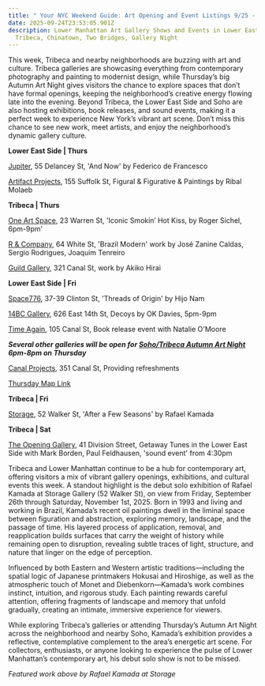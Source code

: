 ```yaml
---
title: " Your NYC Weekend Guide: Art Opening and Event Listings 9/25 - 9/27"
date: 2025-09-24T23:53:05.901Z
description: Lower Manhattan Art Gallery Shows and Events in Lower East Side,
  Tribeca, Chinatown, Two Bridges, Gallery Night
---
```

This week, Tribeca and nearby neighborhoods are buzzing with art and culture. Tribeca galleries are showcasing everything from contemporary photography and painting to modernist design, while Thursday’s big Autumn Art Night gives visitors the chance to explore spaces that don’t have formal openings, keeping the neighborhood’s creative energy flowing late into the evening. Beyond Tribeca, the Lower East Side and Soho are also hosting exhibitions, book releases, and sound events, making it a perfect week to experience New York’s vibrant art scene. Don’t miss this chance to see new work, meet artists, and enjoy the neighborhood’s dynamic gallery culture.

**L﻿ower East Side | Thurs**

[Jupiter](https://jupiterarms.com/exhibitions/38-federico-de-francesco-and-now/overview/), 55 Delancey St, 'And Now' by Federico de Francesco

[Artifact Projects](https://www.artifactnyc.net/), 155 Suffolk St, Figural & Figurative & Paintings by Ribal Molaeb

**Tribeca | Thurs**

[One Art Space](https://oneartspace.com/roger-sichel-will-present-iconic-smokin-hot-kiss-sept-25-oct-8th-2025/), 23 Warren St, 'Iconic Smokin’ Hot Kiss, by Roger Sichel, 6pm-9pm' 

[R & Company](https://r-and-company.com/exhibition/brazil-modern), 64 White St, 'Brazil Modern' work by José Zanine Caldas, Sergio Rodrigues, Joaquim Tenreiro

[Guild Gallery](https://rwguildgalleryny.com/), 321 Canal St, work by Akiko Hirai

**L﻿ower East Side | Fri**

[Space776](https://luma.com/ikqundjr), 37-39 Clinton St, 'Threads of Origin' by Hijo Nam

[14BC Gallery](https://www.instagram.com/14bcgallery), 626 East 14th St, Decoys by OK Davies, 5pm-9pm

[Time Again](https://www.instagram.com/timeagainbar), 105 Canal St, Book release event with Natalie O'Moore

***Several other galleries will be open for [Soho/Tribeca Autumn Art Night](https://canalprojects.org/programs/autumn-night) 6pm-8pm on Thursday***  

[Canal Projects](https://www.canalprojects.org/upcoming), 351 Canal St, Providing refreshments[](https://www.google.com/maps/@/data=!3m1!4b1!4m2!11m1!2sk0JdPqCXQKmPxwc5ejRY1g?g_ep=CAISEjI1LjM1LjAuNzk5MDg4MzU1MBgAIJjQAyp1LDk0Mjg0NDY2LDk0MjI0ODI1LDk0MjI3MjQ3LDk0MjI3MjQ4LDk0MjMxMTg4LDQ3MDcxNzA0LDQ3MDY5NTA4LDk0MjczODgzLDk0MjE4NjQxLDk0MjgyMTM0LDk0MjAzMDE5LDQ3MDg0MzA0LDk0Mjg2ODYzQgJVUw%3D%3D)

[T﻿hursday Map Link](https://www.google.com/maps/@/data=!3m1!4b1!4m2!11m1!2sk0JdPqCXQKmPxwc5ejRY1g?g_ep=CAISEjI1LjM1LjAuNzk5MDg4MzU1MBgAIJjQAyp1LDk0Mjg0NDY2LDk0MjI0ODI1LDk0MjI3MjQ3LDk0MjI3MjQ4LDk0MjMxMTg4LDQ3MDcxNzA0LDQ3MDY5NTA4LDk0MjczODgzLDk0MjE4NjQxLDk0MjgyMTM0LDk0MjAzMDE5LDQ3MDg0MzA0LDk0Mjg2ODYzQgJVUw%3D%3D)

**T﻿ribeca | Fri**

[Storage](https://www.storageartgallery.com/exhibitions/after-a-few-seasons), 52 Walker St, 'After a Few Seasons' by Rafael Kamada

**T﻿ribeca | Sat**

[The Opening Gallery](https://www.theopeninggallery.com/), 41 Division Street, Getaway Tunes in the Lower East Side with Mark Borden, Paul Feldhausen, 'sound event' from 4:30pm

Tribeca and Lower Manhattan continue to be a hub for contemporary art, offering visitors a mix of vibrant gallery openings, exhibitions, and cultural events this week. A standout highlight is the debut solo exhibition of Rafael Kamada at Storage Gallery (52 Walker St), on view from Friday, September 26th through Saturday, November 1st, 2025. Born in 1993 and living and working in Brazil, Kamada’s recent oil paintings dwell in the liminal space between figuration and abstraction, exploring memory, landscape, and the passage of time. His layered process of application, removal, and reapplication builds surfaces that carry the weight of history while remaining open to disruption, revealing subtle traces of light, structure, and nature that linger on the edge of perception.

Influenced by both Eastern and Western artistic traditions—including the spatial logic of Japanese printmakers Hokusai and Hiroshige, as well as the atmospheric touch of Monet and Diebenkorn—Kamada’s work combines instinct, intuition, and rigorous study. Each painting rewards careful attention, offering fragments of landscape and memory that unfold gradually, creating an intimate, immersive experience for viewers.

While exploring Tribeca’s galleries or attending Thursday’s Autumn Art Night across the neighborhood and nearby Soho, Kamada’s exhibition provides a reflective, contemplative complement to the area’s energetic art scene. For collectors, enthusiasts, or anyone looking to experience the pulse of Lower Manhattan’s contemporary art, his debut solo show is not to be missed.

*F﻿eatured work above by Rafael Kamada at Storage*